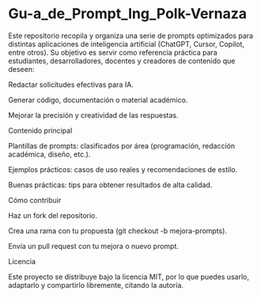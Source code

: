 # Gu-a_de_Prompt_Ing_Polk-Vernaza
Este repositorio recopila y organiza una serie de prompts optimizados para distintas aplicaciones de inteligencia artificial (ChatGPT, Cursor, Copilot, entre otros).
Su objetivo es servir como referencia práctica para estudiantes, desarrolladores, docentes y creadores de contenido que deseen:

Redactar solicitudes efectivas para IA.

Generar código, documentación o material académico.

Mejorar la precisión y creatividad de las respuestas.

Contenido principal

Plantillas de prompts: clasificados por área (programación, redacción académica, diseño, etc.).

Ejemplos prácticos: casos de uso reales y recomendaciones de estilo.

Buenas prácticas: tips para obtener resultados de alta calidad.

Cómo contribuir

Haz un fork del repositorio.

Crea una rama con tu propuesta (git checkout -b mejora-prompts).

Envía un pull request con tu mejora o nuevo prompt.

Licencia

Este proyecto se distribuye bajo la licencia MIT, por lo que puedes usarlo, adaptarlo y compartirlo libremente, citando la autoría.
